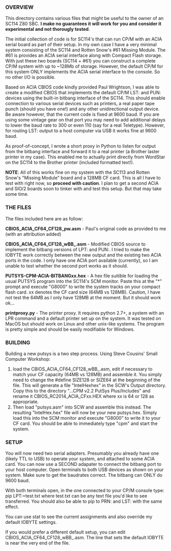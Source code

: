 ### OVERVIEW

This directory contains various files that might be useful to the owner of an SC114 Z80 SBC. **I make no guarantees it will work for you and consider it experimental and not thorougly tested**.

The initial collection of code is for SC114's that can run CP/M with an ACIA serial board as part
of their setup. In my own case I have a very minimal system consisting of the SC114 and Rotten Snow's #61 Missing Module. The #61
is provides an ACIA serial interface along with Compact Flash storage. With just these two boards (SC114 + #61) you can construct
a complete CP/M system with up to ~128Mb of storage. However, the default CP/M for this system ONLY implements the ACIA serial
interface to the console. So no other I/O is possible.

Based on ACIA CBIOS code kindly provided Paul Wrightson, I was able to create a modified CBIOS that implements the default CP/M LST: and PUN: devices using the built-in bitbang interface of the SC114. This should enable connection to various serial devices such as printers, a real paper tape punch (should you have one!) and any other unidirectional output device. Be aware however, that the current code is fixed at 9600 baud. If you are using some vintage gear on that port you may need to add additional delays to lower the baud rate to 300 or even 110 (say for a real Teletype). However, for routing LST: output to a host computer via USB it works fine at 9600 baud.

As proof-of-concept, I wrote a short proxy in Python to listen for output from the bitbang interface and forward it to a real printer (a Brother laster printer in my case). This enabled me to actually print directly from WordStar on the SC114 to the Brother printer (included formatted text!).

**NOTE**: All of this works fine on my system with the SC113 and Rotten Snow's "Missing Module" board and a 128MB CF card. This is all I have to test with right now, so **proceed with caution**. I plan to get a second ACIA and SIO/2 boards soon to tinker with and test this setup. But that may take some time.

### THE FILES

The files included here are as follow:

**CBIOS_ACIA_CF64_CF128_pw.asm** - Paul's original code as provided to me (with an attribution added)

**CBIOS_ACIA_CF64_CF128_wBB_.asm** - Modified CBIOS source to implement the bitbang versions of LPT: and PUN:. I tried to make the IOBYTE work correctly between the new output and the existing two ACIA ports in the code. I only have one ACIA port available (currently), so I am unable to test whether the second port works as it should. 

**PUTSYS-CPM-ACIA-BITBANGxx.hex** - A hex file suitible for loading the usual PUTSYS program into
the SC114's SCM monitor. Paste this at the "\*" prompt and execute "G8000" to write the
system tracks on your compact flash card. xx denotes the CF card size (64MB vs 128MB). Caution, I have not test the 64MB as I only have 128MB at the moment. But it should work ok...

**printproxy.py** - The printer proxy. It requires python 2.7+, a system with an LPR command and a
default printer set up on the system. It was tested on MacOS but should work on Linux and other unix-like systems. The program is pretty simple and should be easily modifiable for Windows.

### BUILDING

Building a new putsys is a two step process. Using Steve Cousins' Small Computer Workshop:
1. load the CBIOS_ACIA_CF64_CF128_wBB_.asm, edit if necessary to match your CF capacity (64MB vs 128MB) and assemble it. You simply need to change the #define SIZE128 or SIZE64 at the beginning of the file. This will generate a file "IntelHexhex" in the SCW's Output directory. Copy this to the directory "...CPM v2.2 PutSys Plus/Includes" and rename it CBIOS_RC2014_ACIA_CFxx.HEX where xx is 64 or 128 as appropriate. 
2. Then load "putsys.asm" into SCW and assemble this instead. The resulting "IntelHex.hex" file will now be your new putsys.hex. Simply load this into the SCM monitor and execute "G8000" to write it to your CF card. You should be able to immediately type "cpm" and start the system.

### SETUP

You will now need two serial adapters. Presumably  you already have one (likely TTL to USB) to operate your system, and attached to some ACIA card. You can now use a SECOND adapater to connect the bitbang port to your host computer. Open terminals to both USB devices as shown on your system. Make sure to get the baudrates correct. The bitbang can ONLY do 9600 baud.

With both terminals open, in the one connected to your CP/M console type:
pip LPT:=test.txt
where test.txt can be any text file you'd like to see transferred. You should also
be able to pip to PRN: and LST: with the same effect.

You can use stat to see the current assignments and also override my default IOBYTE settings.

If you would prefer a different default setup, you can edit CBIOS_ACIA_CF64_CF128_wBB_.asm. The line that sets the default IOBYTE is near the very end of the file.
